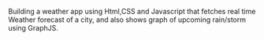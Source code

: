 Building a weather app using Html,CSS and Javascript that fetches real time Weather forecast of a city, and also shows graph of upcoming rain/storm using GraphJS. 
